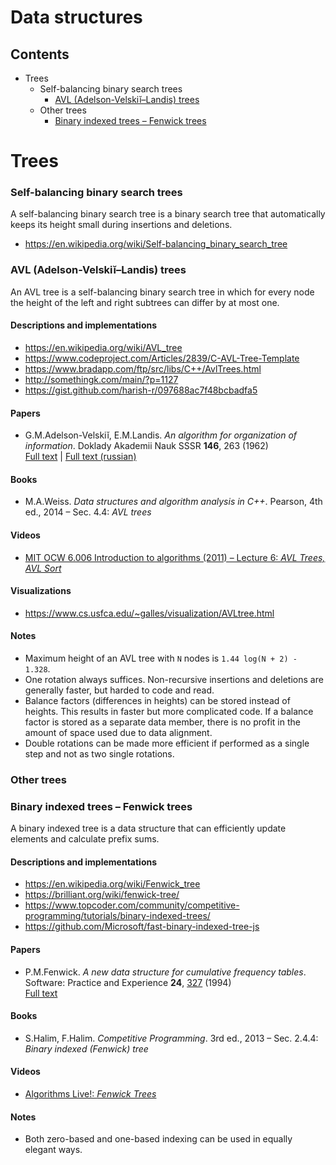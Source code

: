 # Data structures

## Contents

* Trees
	* Self-balancing binary search trees
		* [AVL (Adelson-Velskiĭ&ndash;Landis) trees](#avl-adelson-velskiilandis-trees)
	* Other trees
		* [Binary indexed trees &ndash; Fenwick trees](#binary-indexed-trees--fenwick-trees)

# Trees

<!--
## Binary trees
### Binary search trees

A binary search tree is a rooted binary tree that satisfies the binary search property: the value in each node must be greater than or equal to any value stored in the left subtree, and less than or equal to any value stored in the right subtree.-->

### Self-balancing binary search trees

A self-balancing binary search tree is a binary search tree that automatically keeps its height small during insertions and deletions.

* https://en.wikipedia.org/wiki/Self-balancing_binary_search_tree

### AVL (Adelson-Velskiĭ&ndash;Landis) trees

An AVL tree is a self-balancing binary search tree in which for every node the height of the left and right subtrees can differ by at most one.

#### Descriptions and implementations

* https://en.wikipedia.org/wiki/AVL_tree
* https://www.codeproject.com/Articles/2839/C-AVL-Tree-Template
* https://www.bradapp.com/ftp/src/libs/C++/AvlTrees.html
* http://somethingk.com/main/?p=1127
* https://gist.github.com/harish-r/097688ac7f48bcbadfa5

#### Papers

* G.M.Adelson-Velskiĭ, E.M.Landis. *An algorithm for organization of information*. Doklady Akademii Nauk SSSR **146**, 263 (1962)\
[Full text](http://professor.ufabc.edu.br/~jesus.mena/courses/mc3305-2q-2015/AED2-10-avl-paper.pdf) | [Full text (russian)](http://www.mathnet.ru/links/29d35467640f7ae44d5d347a765fc559/dan26964.pdf)

#### Books

* M.A.Weiss. *Data structures and algorithm analysis in C++*. Pearson, 4th ed., 2014 &ndash; Sec. 4.4: *AVL trees*

#### Videos

* [MIT OCW 6.006 Introduction to algorithms (2011) &ndash; Lecture 6: *AVL Trees, AVL Sort*](https://www.youtube.com/watch?v=FNeL18KsWPc)

#### Visualizations

* https://www.cs.usfca.edu/~galles/visualization/AVLtree.html

#### Notes

* Maximum height of an AVL tree with `N` nodes is `1.44 log(N + 2) - 1.328`.
* One rotation always suffices. Non-recursive insertions and deletions are generally faster, but harded to code and read.
* Balance factors (differences in heights) can be stored instead of heights. This results in faster but more complicated code. If a balance factor is stored as a separate data member, there is no profit in the amount of space used due to data alignment.
* Double rotations can be made more efficient if performed as a single step and not as two single rotations.

### Other trees

### Binary indexed trees &ndash; Fenwick trees

A binary indexed tree is a data structure that can efficiently update elements and calculate prefix sums.

#### Descriptions and implementations

* https://en.wikipedia.org/wiki/Fenwick_tree
* https://brilliant.org/wiki/fenwick-tree/
* https://www.topcoder.com/community/competitive-programming/tutorials/binary-indexed-trees/
* https://github.com/Microsoft/fast-binary-indexed-tree-js

#### Papers

* P.M.Fenwick. *A new data structure for cumulative frequency tables*. Software: Practice and Experience **24**, [327](https://dx.doi.org/10.1002/spe.4380240306) (1994)\
[Full text](http://citeseerx.ist.psu.edu/viewdoc/download?doi=10.1.1.14.8917&rep=rep1&type=pdf)

#### Books

* S.Halim, F.Halim. *Competitive Programming*. 3rd ed., 2013 &ndash; Sec. 2.4.4: *Binary indexed (Fenwick) tree*

#### Videos

* [Algorithms Live!: *Fenwick Trees*](https://www.youtube.com/watch?v=kPaJfAUwViY)

#### Notes

* Both zero-based and one-based indexing can be used in equally elegant ways.
